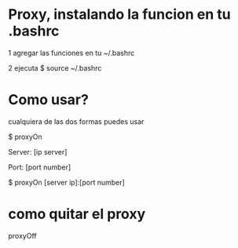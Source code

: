 # Proxy, instalando la funcion en tu .bashrc
1 agregar las funciones en tu ~/.bashrc

2 ejecuta $ source ~/.bashrc

# Como usar?
cualquiera de las dos formas puedes usar

$ proxyOn

Server: [ip server] 

Port: [port number]

$ proxyOn [server ip]:[port number]

# como quitar el proxy
proxyOff
